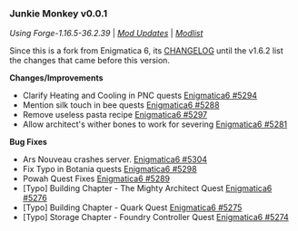 ### Junkie Monkey v0.0.1

_Using Forge-1.16.5-36.2.39_ | _[Mod Updates](https://github.com/Junkie-Monkey/JMM/blob/master/changelogs/changelog_mods_0.0.1.md)_ | _[Modlist](https://github.com/Junkie-Monkey/JMM/blob/master/changelogs/modlist_0.0.1.md)_

Since this is a fork from Enigmatica 6, its [CHANGELOG](https://github.com/EnigmaticaModpacks/Enigmatica6/blob/master/changelogs/CHANGELOG.md#enigmatica-6--enigmatica-6-expert-v162) until the v1.6.2 list the changes that came before this version.

**Changes/Improvements**

-   Clarify Heating and Cooling in PNC quests [Enigmatica6 \#5294](https://github.com/EnigmaticaModpacks/Enigmatica6/issues/5294)
-   Mention silk touch in bee quests [Enigmatica6 \#5288](https://github.com/EnigmaticaModpacks/Enigmatica6/issues/5288)
-   Remove useless pasta recipe [Enigmatica6 \#5297](https://github.com/EnigmaticaModpacks/Enigmatica6/issues/5297)
-   Allow architect's wither bones to work for severing [Enigmatica6 \#5281](https://github.com/EnigmaticaModpacks/Enigmatica6/issues/5281)

**Bug Fixes**

-   Ars Nouveau crashes server. [Enigmatica6 \#5304](https://github.com/EnigmaticaModpacks/Enigmatica6/issues/5304)
-   Fix Typo in Botania quests [Enigmatica6 \#5298](https://github.com/EnigmaticaModpacks/Enigmatica6/issues/5298)
-   Powah Quest Fixes [Enigmatica6 \#5289](https://github.com/EnigmaticaModpacks/Enigmatica6/issues/5289)
-   [Typo] Building Chapter - The Mighty Architect Quest [Enigmatica6 \#5276](https://github.com/EnigmaticaModpacks/Enigmatica6/issues/5276)
-   [Typo] Building Chapter - Quark Quest [Enigmatica6 \#5275](https://github.com/EnigmaticaModpacks/Enigmatica6/issues/5275)
-   [Typo] Storage Chapter - Foundry Controller Quest [Enigmatica6 \#5274](https://github.com/EnigmaticaModpacks/Enigmatica6/issues/5274)
